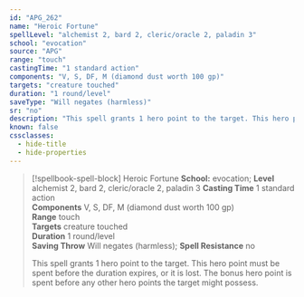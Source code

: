 ```yaml
---
id: "APG_262"
name: "Heroic Fortune"
spellLevel: "alchemist 2, bard 2, cleric/oracle 2, paladin 3"
school: "evocation"
source: "APG"
range: "touch"
castingTime: "1 standard action"
components: "V, S, DF, M (diamond dust worth 100 gp)"
targets: "creature touched"
duration: "1 round/level"
saveType: "Will negates (harmless)"
sr: "no"
description: "This spell grants 1 hero point to the target. This hero point must be spent before the duration expires, or it is lost. The bonus hero point is spent before any other hero points the target might possess."
known: false
cssclasses:
  - hide-title
  - hide-properties
---
```


> [!spellbook-spell-block] Heroic Fortune
> **School:** evocation; **Level** alchemist 2, bard 2, cleric/oracle 2, paladin 3
> **Casting Time** 1 standard action  
> **Components** V, S, DF, M (diamond dust worth 100 gp)  
> **Range** touch  
> **Targets** creature touched  
> **Duration** 1 round/level  
> **Saving Throw** Will negates (harmless); **Spell Resistance** no
> 
> This spell grants 1 hero point to the target. This hero point must be spent before the duration expires, or it is lost. The bonus hero point is spent before any other hero points the target might possess.